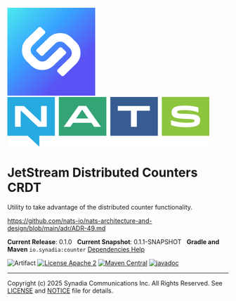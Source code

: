 ![Synadia](src/main/javadoc/images/synadia-logo.png) &nbsp;&nbsp;&nbsp;&nbsp; ![NATS](src/main/javadoc/images/large-logo.png)

# JetStream Distributed Counters CRDT

Utility to take advantage of the distributed counter functionality.

https://github.com/nats-io/nats-architecture-and-design/blob/main/adr/ADR-49.md


**Current Release**: 0.1.0
&nbsp; **Current Snapshot**: 0.1.1-SNAPSHOT
&nbsp; **Gradle and Maven** `io.synadia:counter`
[Dependencies Help](https://github.com/synadia-io/orbit.java?tab=readme-ov-file#dependencies)

![Artifact](https://img.shields.io/badge/Artifact-io.synadia:counter-00BC8E?labelColor=grey&style=flat)
[![License Apache 2](https://img.shields.io/badge/License-Apache2-blue.svg)](https://www.apache.org/licenses/LICENSE-2.0)
[![Maven Central](https://maven-badges.herokuapp.com/maven-central/io.synadia/counter/badge.svg)](https://maven-badges.herokuapp.com/maven-central/io.synadia/counter)
[![javadoc](https://javadoc.io/badge2/io.synadia/counter/javadoc.svg)](https://javadoc.io/doc/io.synadia/counter)

---
Copyright (c) 2025 Synadia Communications Inc. All Rights Reserved.
See [LICENSE](LICENSE) and [NOTICE](NOTICE) file for details.
